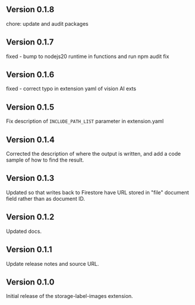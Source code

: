 ## Version 0.1.8

chore: update and audit packages

## Version 0.1.7

fixed - bump to nodejs20 runtime in functions and run npm audit fix

## Version 0.1.6

fixed - correct typo in extension yaml of vision AI exts

## Version 0.1.5

Fix description of `INCLUDE_PATH_LIST` parameter in extension.yaml

## Version 0.1.4

Corrected the description of where the output is written, and add a code sample of how to find the result.

## Version 0.1.3

Updated so that writes back to Firestore have URL stored in "file" document field rather than as document ID.

## Version 0.1.2

Updated docs.

## Version 0.1.1

Update release notes and source URL.

## Version 0.1.0

Initial release of the storage-label-images extension.
